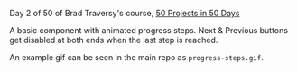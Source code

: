 Day 2 of 50 of Brad Traversy's course, [50 Projects in 50 Days](https://www.udemy.com/share/103PjeBEQfcFlVQHo=/) 

A basic component with animated progress steps. Next & Previous buttons get disabled at both ends when the last step is reached.  

An example gif can be seen in the main repo as `progress-steps.gif`. 

